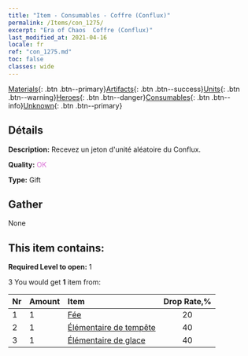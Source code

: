 ```yaml
---
title: "Item - Consumables - Coffre (Conflux)"
permalink: /Items/con_1275/
excerpt: "Era of Chaos  Coffre (Conflux)"
last_modified_at: 2021-04-16
locale: fr
ref: "con_1275.md"
toc: false
classes: wide
---
```

 [Materials](/fr/Items/){: .btn .btn--primary}[Artifacts](/fr/Items/Artifacts/){: .btn .btn--success}[Units](/fr/Items/Units/){: .btn .btn--warning}[Heroes](/fr/Items/Heroes/){: .btn .btn--danger}[Consumables](/fr/Items/Consumables/){: .btn .btn--info}[Unknown](/fr/Items/Unknown/){: .btn .btn--primary}

## Détails
 **Description:** Recevez un jeton d'unité aléatoire du Conflux.

 **Quality:** <span style="color: #DA70D6">OK</span>

 **Type:** Gift

## Gather

  None

## This item contains:

 **Required Level to open:** 1

 3 You would get **1** item  from:

  | Nr | Amount |     Item    | Drop Rate,% |
  |:---|:-------|:------------|:---------:|
  | 1 | 1 | [Fée](/fr/Items/unt_262/) | 20 | 
  | 2 | 1 | [Élémentaire de tempête](/fr/Items/unt_263/) | 40 | 
  | 3 | 1 | [Élémentaire de glace](/fr/Items/unt_264/) | 40 | 
